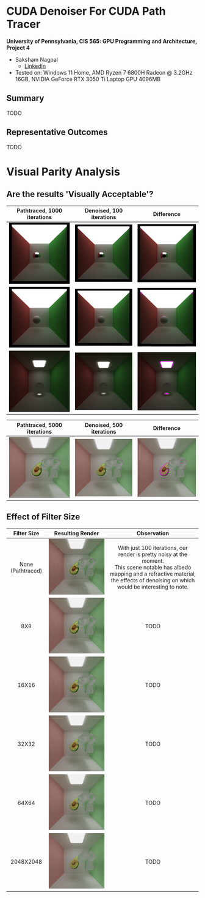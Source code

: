 CUDA Denoiser For CUDA Path Tracer
==================================

**University of Pennsylvania, CIS 565: GPU Programming and Architecture, Project 4**

* Saksham Nagpal  
  * [LinkedIn](https://www.linkedin.com/in/nagpalsaksham/)
* Tested on: Windows 11 Home, AMD Ryzen 7 6800H Radeon @ 3.2GHz 16GB, NVIDIA GeForce RTX 3050 Ti Laptop GPU 4096MB

## Summary
TODO

## Representative Outcomes  
TODO

# Visual Parity Analysis

## Are the results 'Visually Acceptable'?

| Pathtraced, 1000 iterations | Denoised, 100 iterations |  Difference |
|:--:|:--:|:--:|
| ![](images/cornell.2023-10-20_10-50-16z.1001samp.png) | ![](images/cornell.2023-10-20_10-50-16z.118samp_denoised.png) | ![](images/specular_compare_100denoised_vs_1knorm.png) |
| ![](images/cornell.2023-10-20_11-07-34z.1001samp.png) | ![](images/cornell.2023-10-20_11-07-34z.94samp_denoised.png) | ![](images/filter_100iters_base.png.png) |
| ![](images/cornell.2023-10-20_11-14-59z.5000samp.png) | ![](images/cornell.2023-10-20_11-14-00z.94samp_denoised.png) | ![](images/refractive_100denoised_vs_5knorm.png) |

| Pathtraced, 5000 iterations | Denoised, 500 iterations |  Difference |
|:--:|:--:|:--:|
| ![](images/cornell.2023-10-20_11-25-52z.5000samp.png) | ![](images/cornell.2023-10-20_11-21-45z.503samp_denoised.png) | ![](images/multi_500denoised_5knorm.png) |

## Effect of Filter Size

| Filter Size | Resulting Render | Observation |
|:--:|:--:|:--:|
| None (Pathtraced) | <img src="images/filter_100iters_base.png" width=500> | With just 100 iterations, our render is pretty noisy at the moment.<br>This scene notable has albedo mapping and a refractive material, the effects of denoising on which would be interesting to note. |
| 8X8 | <img src="images/filter_100iters_filteriter2.png" width=350> | TODO |
| 16X16 | <img src="images/filter_100iters_filteriter3.png" width=350> | TODO |
| 32X32 | <img src="images/filter_100iters_filteriter4.png" width=350> | TODO |
| 64X64 | <img src="images/filter_100iters_filteriter5.png" width=350> | TODO |
| 2048X2048 | <img src="images/filter_100iters_filteriter10.png" width=350> | TODO |

